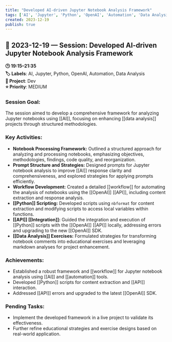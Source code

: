 ```yaml
---
title: "Developed AI-driven Jupyter Notebook Analysis Framework"
tags: ['AI', 'Jupyter', 'Python', 'OpenAI', 'Automation', 'Data Analysis']
created: 2023-12-19
publish: true
---
```


## 📅 2023-12-19 — Session: Developed AI-driven Jupyter Notebook Analysis Framework

**🕒 19:15–21:35**  
**🏷️ Labels**: AI, Jupyter, Python, OpenAI, Automation, Data Analysis  
**📂 Project**: Dev  
**⭐ Priority**: MEDIUM  


### Session Goal:
The session aimed to develop a comprehensive framework for analyzing Jupyter notebooks using [[AI]], focusing on enhancing [[data analysis]] projects through structured methodologies.

### Key Activities:
- **Notebook Processing Framework:** Outlined a structured approach for analyzing and processing notebooks, emphasizing objectives, methodologies, findings, code quality, and reorganization.
- **Prompt Structure and Strategies:** Designed prompts for Jupyter notebook analysis to improve [[AI]] response clarity and comprehensiveness, and explored strategies for applying prompts efficiently.
- **Workflow Development:** Created a detailed [[workflow]] for automating the analysis of notebooks using the [[OpenAI]] [[API]], including content extraction and response analysis.
- **[[Python]] Scripting:** Developed scripts using `nbformat` for content extraction and modifying scripts to access local variables within functions.
- **[[API]] [[Integration]]:** Guided the integration and execution of [[Python]] scripts with the [[OpenAI]] [[API]] locally, addressing errors and upgrading to the new [[OpenAI]] SDK.
- **[[Data Analysis]] Exercises:** Formulated strategies for transforming notebook comments into educational exercises and leveraging markdown analyses for project enhancement.

### Achievements:
- Established a robust framework and [[workflow]] for Jupyter notebook analysis using [[AI]] and [[automation]] tools.
- Developed [[Python]] scripts for content extraction and [[API]] interaction.
- Addressed [[API]] errors and upgraded to the latest [[OpenAI]] SDK.

### Pending Tasks:
- Implement the developed framework in a live project to validate its effectiveness.
- Further refine educational strategies and exercise designs based on real-world application.

